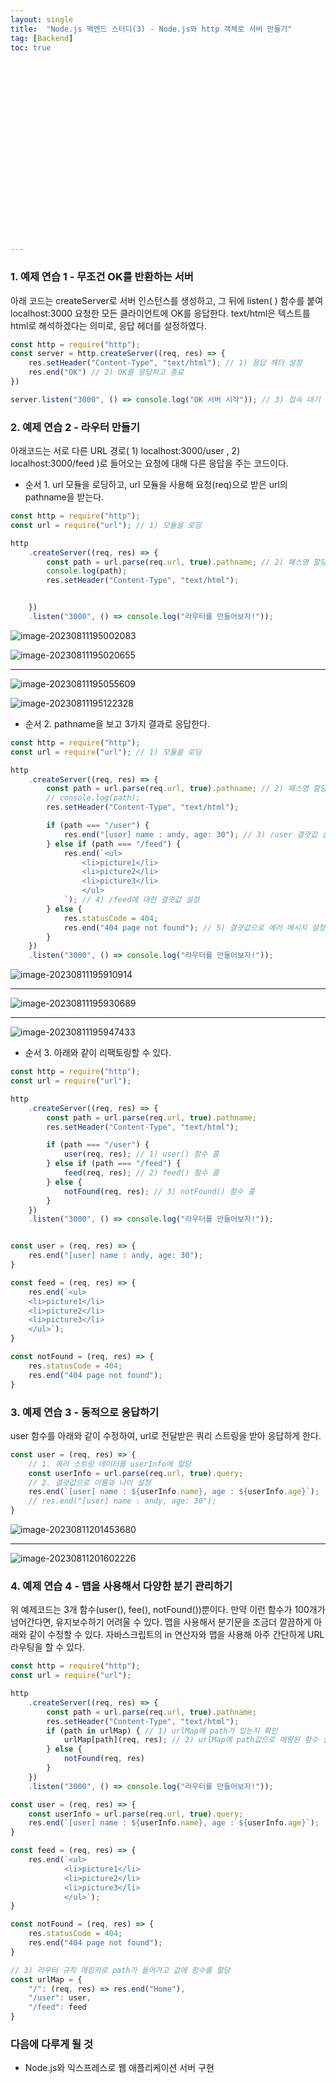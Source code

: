 ```yaml
---
layout: single
title:  "Node.js 백엔드 스터디(3) - Node.js와 http 객체로 서버 만들기"
tag: [Backend]
toc: true 






















---
```


### 1. 예제 연습 1 - 무조건 OK를 반환하는 서버

아래 코드는 createServer로 서버 인스턴스를 생성하고, 그 뒤에 listen( ) 함수를 붙여 localhost:3000 요청한 모든 클라이언트에 OK를 응답한다. text/html은 텍스트를 html로 해석하겠다는 의미로, 응답 헤더를 설정하였다.

```javascript
const http = require("http");
const server = http.createServer((req, res) => {
    res.setHeader("Content-Type", "text/html"); // 1) 응답 헤더 설정
    res.end("OK") // 2) OK를 응답하고 종료
})

server.listen("3000", () => console.log("OK 서버 시작")); // 3) 접속 대기
```





### 2. 예제 연습 2 - 라우터 만들기

아래코드는 서로 다른 URL 경로( 1) localhost:3000/user , 2) localhost:3000/feed )로 들어오는 요청에 대해 다른 응답을 주는 코드이다.

- 순서 1. url 모듈을 로딩하고, url 모듈을 사용해 요청(req)으로 받은 url의 pathname을 받는다.

```javascript
const http = require("http");
const url = require("url"); // 1) 모듈을 로딩

http
    .createServer((req, res) => {
        const path = url.parse(req.url, true).pathname; // 2) 패스명 할당
        console.log(path);
        res.setHeader("Content-Type", "text/html");


    })
    .listen("3000", () => console.log("라우터를 만들어보자!"));
```

![image-20230811195002083](../../images/2023-08-11-a25/image-20230811195002083.png)

![image-20230811195020655](../../images/2023-08-11-a25/image-20230811195020655.png)

------

![image-20230811195055609](../../images/2023-08-11-a25/image-20230811195055609.png)

![image-20230811195122328](../../images/2023-08-11-a25/image-20230811195122328.png)





- 순서 2. pathname을 보고 3가지 결과로 응답한다.

```javascript
const http = require("http");
const url = require("url"); // 1) 모듈을 로딩

http
    .createServer((req, res) => {
        const path = url.parse(req.url, true).pathname; // 2) 패스명 할당
        // console.log(path);
        res.setHeader("Content-Type", "text/html");

        if (path === "/user") {
            res.end("[user] name : andy, age: 30"); // 3) /user 결괏값 설정
        } else if (path === "/feed") {
            res.end(`<ul>
                <li>picture1</li>
                <li>picture2</li>
                <li>picture3</li>
                </ul>
            `); // 4) /feed에 대한 결괏값 설정
        } else {
            res.statusCode = 404;
            res.end("404 page not found"); // 5) 결괏값으로 에러 메시지 설정
        }
    })
    .listen("3000", () => console.log("라우터를 만들어보자!"));
```

![image-20230811195910914](../../images/2023-08-11-a25/image-20230811195910914.png)

------

![image-20230811195930689](../../images/2023-08-11-a25/image-20230811195930689.png)

------

![image-20230811195947433](../../images/2023-08-11-a25/image-20230811195947433.png)





- 순서 3. 아래와 같이 리팩토링할 수 있다.

```javascript
const http = require("http");
const url = require("url");

http
    .createServer((req, res) => {
        const path = url.parse(req.url, true).pathname;
        res.setHeader("Content-Type", "text/html");

        if (path === "/user") {
            user(req, res); // 1) user() 함수 콜
        } else if (path === "/feed") {
            feed(req, res); // 2) feed() 함수 콜
        } else {
            notFound(req, res); // 3) notFound() 함수 콜
        }
    })
    .listen("3000", () => console.log("라우터를 만들어보자!"));


const user = (req, res) => {
    res.end("[user] name : andy, age: 30");
}

const feed = (req, res) => {
    res.end(`<ul>
    <li>picture1</li>
    <li>picture2</li>
    <li>picture3</li>
    </ul>`);
}

const notFound = (req, res) => {
    res.statusCode = 404;
    res.end("404 page not found");
}
```







### 3. 예제 연습 3 - 동적으로 응답하기

user 함수를 아래와 같이 수정하여, url로 전달받은 쿼리 스트링을 받아 응답하게 한다.

```javascript
const user = (req, res) => {
    // 1. 쿼리 스트링 데이터를 userInfo에 할당
    const userInfo = url.parse(req.url, true).query;
    // 2. 결괏값으로 이름과 나이 설정
    res.end(`[user] name : ${userInfo.name}, age : ${userInfo.age}`);
    // res.end("[user] name : andy, age: 30");
}
```

![image-20230811201453680](../../images/2023-08-11-a25/image-20230811201453680.png)

------

![image-20230811201602226](../../images/2023-08-11-a25/image-20230811201602226.png)







### 4. 예제 연습 4 - 맵을 사용해서 다양한 분기 관리하기

위 예제코드는 3개 함수(user(), fee(), notFound())뿐이다. 만약 이런 함수가 100개가 넘어간다면, 유지보수하기 어려울 수 있다. 맵을 사용해서 분기문을 조금더 깔끔하게 아래와 같이 수정할 수 있다. 자바스크립트의 in 연산자와 맵을 사용해 아주 간단하게 URL 라우팅을 할 수 있다.

```javascript
const http = require("http");
const url = require("url");

http
    .createServer((req, res) => {
        const path = url.parse(req.url, true).pathname;
        res.setHeader("Content-Type", "text/html");
        if (path in urlMap) { // 1) urlMap에 path가 있는지 확인
            urlMap[path](req, res); // 2) urlMap에 path값으로 매핑된 함수 실행
        } else {
            notFound(req, res)
        }
    })
    .listen("3000", () => console.log("라우터를 만들어보자!"));

const user = (req, res) => {
    const userInfo = url.parse(req.url, true).query;
    res.end(`[user] name : ${userInfo.name}, age : ${userInfo.age}`);
}

const feed = (req, res) => {
    res.end(`<ul>
            <li>picture1</li>
            <li>picture2</li>
            <li>picture3</li>
            </ul>`);
}

const notFound = (req, res) => {
    res.statusCode = 404;
    res.end("404 page not found");
}

// 3) 라우터 규칙 매킹키로 path가 들어가고 값에 함수를 할당
const urlMap = {
    "/": (req, res) => res.end("Home"),
    "/user": user,
    "/feed": feed
}
```











### 다음에 다루게 될 것

- Node.js와 익스프레스로 웹 애플리케이션 서버 구현 

